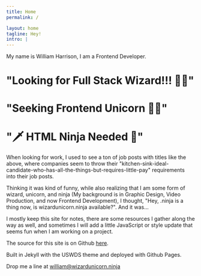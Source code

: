 ```yaml
---
title: Home
permalink: /

layout: home
tagline: Hey!
intro: |
---
```


  My name is William Harrison, I am a Frontend Developer.

  # "Looking for Full Stack Wizard!!! 🧙‍♂️"
  # "Seeking Frontend Unicorn 🦄🎉"
  # "🗡 HTML Ninja Needed 🖤"
  
  When looking for work, I used to see a ton of job posts with titles like the above, where companies seem to throw their "kitchen-sink-ideal-candidate-who-has-all-the-things-but-requires-little-pay" requirements into their job posts.
  
  Thinking it was kind of funny, while also realizing that I am some form of wizard, unicorn, and ninja (My background is in Graphic Design, Video Production, and now Frontend Development), I thought, "Hey, .ninja is a thing now, is wizardunicorn.ninja available?". And it was...
  
  I mostly keep this site for notes, there are some resources I gather along the way as well, and sometimes I will add a little JavaScript or style update that seems fun when I am working on a project.

  The source for this site is on Github [here](https://github.com/thewmh/wizardunicorn.ninja).
  
  Built in Jekyll with the USWDS theme and deployed with Github Pages.

  Drop me a line at [william@wizardunicorn.ninja](mailto:william@wizardunicorn.ninja)